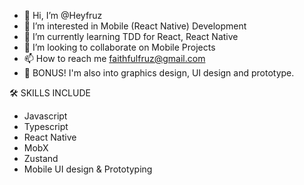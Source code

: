 - 👋 Hi, I’m @Heyfruz
- 👀 I’m interested in Mobile (React Native) Development
- 🌱 I’m currently learning TDD for React, React Native
- 💞️ I’m looking to collaborate on Mobile Projects
- 📫 How to reach me faithfulfruz@gmail.com
- 📱 BONUS! I'm also into graphics design, UI design and prototype.

🛠 SKILLS INCLUDE
- Javascript
- Typescript
- React Native
- MobX
- Zustand
- Mobile UI design & Prototyping

<!---
Heyfruz/Heyfruz is a ✨ special ✨ repository because its `README.md` (this file) appears on your GitHub profile.
You can click the Preview link to take a look at your changes.
--->
